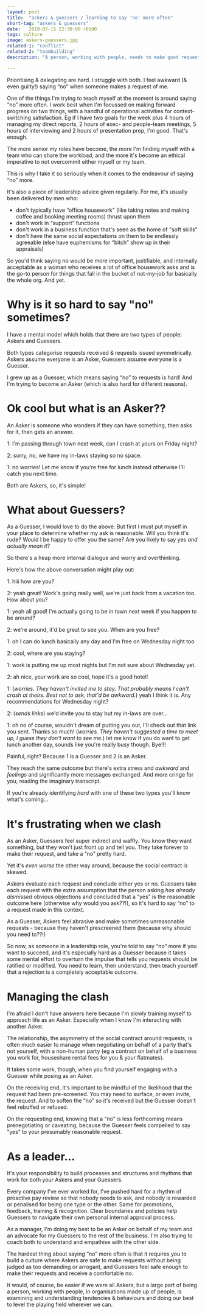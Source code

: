 ```yaml
---
layout: post
title:  "askers & guessers / learning to say 'no' more often"
short-tag: "askers & guessers"
date:   2019-07-15 22:30:00 +0100
tags: culture
image: askers-guessers.jpg
related-1: "conflict"
related-2: "teambuilding"
description: "A person, working with people, needs to make good requests & say no effectively."

---
```



Prioritising & delegating are hard. I struggle with both. I feel awkward (& even guilty!) saying “no” when someone makes a request of me.

One of the things I'm trying to teach myself at the moment is around saying “no” more often. I work best when I'm focussed on making forward progress on two things, with a handful of operational activities for context-switching satisfaction. Eg if I have two goals for the week plus 4 hours of managing my direct reports, 2 hours of exec- and people-team meetings, 5 hours of interviewing and 2 hours of presentation prep, I'm good. That's enough.

The more senior my roles have become, the more I'm finding myself with a team who can share the workload, and the more it's become an ethical imperative to not overcommit either myself or my team.

This is why I take it so seriously when it comes to the endeavour of saying “no” more.

It's also a piece of leadership advice given regularly. For me, it's usually been delivered by men who:
* don't typically have “office housework” (like taking notes and making coffee and booking meeting rooms) thrust upon them
* don't work in “support” functions
* don't work in a business function that's seen as the home of "soft skills"
* don't have the same social expectations on them to be endlessly agreeable (else have euphemisms for “bitch” show up in their appraisals)

So you'd think saying no would be more important, justifiable, and internally acceptable as a woman who receives a lot of office housework asks and is the go-to person for things that fall in the bucket of not-my-job for basically the whole org. And yet. 

# Why is it so hard to say "no" sometimes?

I have a mental model which holds that there are two types of people: Askers and Guessers.

Both types categorise requests received & requests issued symmetrically. Askers assume everyone is an Asker, Guessers assume everyone is a Guesser. 

I grew up as a Guesser, which means saying “no” to requests is hard! And I'm trying to become an Asker (which is also hard for different reasons).

# Ok cool but what is an Asker??

An Asker is someone who wonders if they can have something, then asks for it, then gets an answer.

1: I'm passing through town next week, can I crash at yours on Friday night?

2: sorry, no, we have my in-laws staying so no space.

1: no worries! Let me know if you're free for lunch instead otherwise I'll catch you next time. 

Both are Askers, so, it's simple!

# What about Guessers?

As a Guesser, I would love to do the above. But first I must put myself in your place to determine whether my ask is reasonable. Will you think it's rude? Would I be happy to offer you the same? Are you likely to say yes _and actually mean it_?

So there's a heap more internal dialogue and worry and overthinking. 

Here's how the above conversation might play out:

1: hiii how are you?

2: yeah great! Work's going really well, we're just back from a vacation too. How about you?

1: yeah all good! I'm actually going to be in town next week if you happen to be around?

2: we're around, it'd be great to see you. When are you free?

1: oh I can do lunch basically any day and I'm free on Wednesday night too

2: cool, where are you staying?

1: work is putting me up most nights but I'm not sure about Wednesday yet.

2: ah nice, your work are so cool, hope it's a good hotel!

1: (_worries. They haven't invited me to stay. That probably means I can't crash at theirs. Best not to ask, that'd be awkward._) yeah I think it is. Any recommendations for Wednesday night?

2: (_sends links_) we'd invite you to stay but my in-laws are over...

1: oh no of course, wouldn't dream of putting you out, I'll check out that link you sent. Thanks so much! (_worries. They haven't suggested a time to meet up, I guess they don't want to see me._) let me know if you do want to get lunch another day, sounds like you're really busy though. Bye!!!

Painful, right? Because 1 is a Guesser and 2 is an Asker.

They reach the same outcome but there's extra stress and _awkward_ and _feelings_ and significantly more messages exchanged. And more cringe for you, reading the imaginary transcript.

If you're already identifying _hard_ with one of these two types you'll know what's coming...

# It's frustrating when we clash

As an Asker, Guessers feel super indirect and waffly. You know they want something, but they won't just front up and tell you. They take forever to make their request, and take a “no” pretty hard. 

Yet it's _even worse_ the other way around, because the social contract is skewed.

Askers evaluate each request and conclude either yes or no. Guessers take each request with the extra assumption that the person asking _has already dismissed_ obvious objections and concluded that a “yes” is the reasonable outcome here (otherwise why would you ask??!), so it's hard to say “no” to a request made in this context.

As a Guesser, Askers feel abrasive and make sometimes unreasonable requests - because they haven't prescreened them (because why should you need to??!)

So now, as someone in a leadership role, you're told to say “no” more if you want to succeed, and it's especially hard as a Guesser because it takes some mental effort to overturn the impulse that tells you requests should be ratified or modified. You need to learn, then understand, then teach yourself that a rejection is a completely acceptable outcome.

# Managing the clash

I'm afraid I don't have answers here because I'm slowly training myself to approach life as an Asker. Especially when I know I'm interacting with another Asker.

The relationship, the asymmetry of the social contract around requests, is often much easier to manage when negotiating on behalf of a party that's not yourself, with a non-human party (eg a contract on behalf of a business you work for, houseshare rental fees for you & your flatmates).

It takes some work, though, when you find yourself engaging with a Guesser while posing as an Asker.

On the receiving end, it's important to be mindful of the likelihood that the request had been pre-screened. You may need to surface, or even invite, the request. And to soften the “no” so it's received but the Guesser doesn't feel rebuffed or refused. 

On the requesting end, knowing that a “no” is less forthcoming means prenegotiating or caveating, because the Guesser feels compelled to say “yes” to your presumably reasonable request. 

# As a leader...

It's your responsibility to build processes and structures and rhythms that work for both your Askers and your Guessers.

Every company I've ever worked for, I've pushed hard for a rhythm of proactive pay review so that nobody needs to ask, and nobody is rewarded or penalised for being one type or the other. Same for promotions, feedback, training & recognition. Clear boundaries and policies help Guessers to navigate their own personal internal approval process.  

As a manager, I'm doing my best to be an Asker on behalf of my team and an advocate for my Guessers to the rest of the business. I'm also trying to coach both to understand and empathise with the other side.

The hardest thing about saying “no” more often is that it requires you to build a culture where Askers are safe to make requests without being judged as too demanding or arrogant, and Guessers feel safe enough to make their requests and receive a comfortable no. 

It would, of course, be easier if we were all Askers, but a large part of being a person, working with people, in organisations made up of people, is examining and understanding tendencies & behaviours and doing our best to level the playing field wherever we can.
